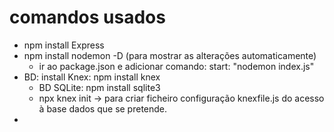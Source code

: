 # comandos usados

- npm install Express
- npm install nodemon -D (para mostrar as alterações automaticamente)
  - ir ao package.json e adicionar comando: start: "nodemon index.js"
- BD: install Knex: npm install knex
  - BD SQLite: npm install sqlite3
  - npx knex init -> para criar ficheiro configuração knexfile.js do acesso à base dados que se pretende.
-
